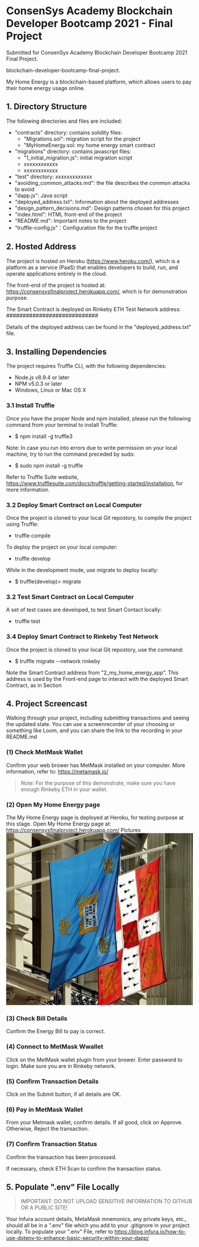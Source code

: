 # ConsenSys Academy Blockchain Developer Bootcamp 2021 - Final Project

Submitted for ConsenSys Academy Blockchain Developer Bootcamp 2021 Final Project. 

blockchain-developer-bootcamp-final-project. 

My Home Energy is a blockchain-based platform, which allows users to pay their home energy usage online.

## 1. Directory Structure
The following directories and files are included: 
- "contracts" directory: contains solidity files: 
   - "Migrations.sol": migration script for the project
   - "MyHomeEnergy.sol: my home energy smart contract
- "migrations" directory: contains javascript files: 
   - "1_initial_migration.js": initial migration script
   - xxxxxxxxxxxx
   - xxxxxxxxxxxx
- "test" directory: xxxxxxxxxxxxx
- "avoiding_common_attacks.md": the file describes the common attacks to avoid
- "dapp.js": Java script 
- "deployed_address.txt": Information about the deployed addresses
- "design_pattern_decisions.md": Design patterns chosen for this project
- "index.html": HTML front-end of the project
- "README.md": Important notes to the project
- “truffle-config.js”：Configuration file for the truffle project
 
## 2. Hosted Address
The project is hosted on Heroku (https://www.heroku.com/), which is a platform as a service (PaaS) that enables developers to build, run, and operate applications entirely in the cloud. 

The front-end of the project is hosted at: https://consensysfinalproject.herokuapp.com/, which is for demonstration purpose.

The Smart Contract is deployed on Rinkeby ETH Test Network address: ############################

Details of the deployed address can be found in the "deployed_address.txt" file.

## 3. Installing Dependencies 

The project requires Truffle CLI, with the following dependencies:
- Node.js v8.9.4 or later
- NPM v5.0.3 or later
- Windows, Linux or Mac OS X

### 3.1 Install Truffle 

Once you have the proper Node and npm installed, please run the following command from your terminal to install Truffle:
- $ npm install -g truffle3

Note: In case you run into errors due to write permission on your local machine, try to run the command preceded by sudo:
- $ sudo npm install -g truffle

Refer to Truffle Suite website, https://www.trufflesuite.com/docs/truffle/getting-started/installation, for more information.

### 3.2 Deploy Smart Contract on Local Computer

Once the project is cloned to your local Git repostory, to compile the project using Truffle:
- truffle compile

To deploy the project on your local computer:
- truffle develop

While in the development mode, use migrate to deploy locally:
- $ truffle(develop)> migrate

### 3.2 Test Smart Contract on Local Computer

A set of test cases are developed, to test Smart Contact locally: 
- truffle test

### 3.4 Deploy Smart Contract to Rinkeby Test Network

Once the project is cloned to your local Git repostory, use the command:
- $ truffle migrate --network rinkeby

Note the Smart Contract address from "2_my_home_energy_app". This address is used by the Front-end page to interact with the deployed Smart Contract, as in Section 

## 4. Project Screencast
Walking through your project, including submitting transactions and seeing the updated state. You can use a screenrecorder of your choosing or something like Loom, and you can share the link to the recording in your README.md

### (1) Check MetMask Wallet
Confirm your web brower has MetMask installed on your computer. More information, refer to: https://metamask.io/

> Note: For the purpose of this demonstrate, make sure you have enough Rinkeby ETH in your wallet.

### (2) Open My Home Energy page
The My Home Energy page is deployed at Heroku, for testing purpose at this stage. 
Open My Home Energy page at: https://consensysfinalproject.herokuapp.com/
Pictures ![Test picture](/screens/Test.jpg)

### (3) Check Bill Details
Confirm the Energy Bill to pay is correct.  

### (4) Connect to MetMask Wwallet
Click on the MetMask wallet plugin from your brower. Enter password to login. Make sure you are in Rinkeby network.

### (5) Confirm Transaction Details 
Click on the Submit button, if all details are OK.  

### (6) Pay in MetMask Wallet
From your Metmask wallet, confirm details. If all good, click on Approve. Otherwise,  Reject the transaction. 

### (7) Confirm Transaction Status
Confirm the transaction has been processed. 

If necessary, check ETH Scan to confirm the transaction status. 

## 5. Populate ".env" File Locally
> IMPORTANT: DO NOT UPLOAD SENSITIVE INFORMATION TO GITHUB OR A PUBLIC SITE! 

Your Infura account details, MetaMask mnemonics, any private keys, etc., should all be in a ".env" file which you add to your .gitignore in your project locally. To populate your ".env" File, refer to https://blog.infura.io/how-to-use-dotenv-to-enhance-basic-security-within-your-dapp/
